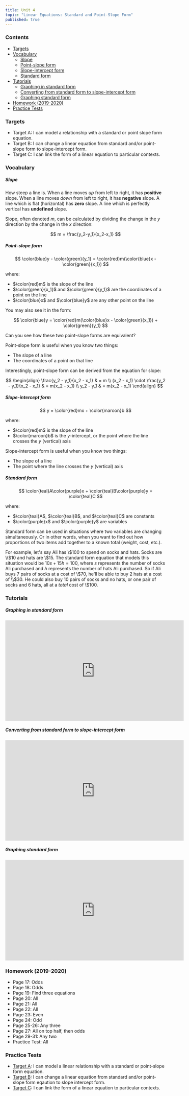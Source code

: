```yaml
---
title: Unit 4
topic: "Linear Equations: Standard and Point-Slope Form"
published: true
---
```


### Contents <!-- omit in toc -->
- [Targets](#targets)
- [Vocabulary](#vocabulary)
    - [Slope](#slope)
    - [Point-slope form](#point-slope-form)
    - [Slope-intercept form](#slope-intercept-form)
    - [Standard form](#standard-form)
- [Tutorials](#tutorials)
    - [Graphing in standard form](#graphing-in-standard-form)
    - [Converting from standard form to slope-intercept form](#converting-from-standard-form-to-slope-intercept-form)
    - [Graphing standard form](#graphing-standard-form)
- [Homework (2019-2020)](#homework-2019-2020)
- [Practice Tests](#practice-tests)

### Targets

- Target A: I can model a relationship with a standard or point slope form equation.
- Target B: I can change a linear equation from standard and/or point-slope form to slope-intercept form.
- Target C: I can link the form of a linear equation to particular contexts.

### Vocabulary

##### Slope

How steep a line is. When a line moves *up* from left to right, it has **positive** slope. When a line moves *down* from left to right, it has **negative** slope. A line which is flat (horizontal) has **zero** slope. A line which is perfectly vertical has **undefined** slope. 

Slope, often denoted $m$, can be calculated by dividing the change in the $y$ direction by the change in the $x$ direction:

$$
m = \frac{y_2-y_1}{x_2-x_1}
$$

##### Point-slope form 

$$
\color{blue}y - \color{green}{y_1} = \color{red}m(\color{blue}x - \color{green}{x_1})
$$

where: 
- $\color{red}m$ is the slope of the line
- $\color{green}{x_1}$ and $\color{green}{y_1}$ are the coordinates of a point on the line
- $\color{blue}x$ and $\color{blue}y$ are any other point on the line

You may also see it in the form:

$$
\color{blue}y = \color{red}m(\color{blue}x - \color{green}{x_1}) + \color{green}{y_1}
$$

Can you see how these two point-slope forms are equivalent?

Point-slope form is useful when you know two things: 
- The slope of a line
- The coordinates of a point on that line

Interestingly, point-slope form can be derived from the equation for slope:

$$
\begin{align}
\frac{y_2 - y_1}{x_2 - x_1} & = m \\ 
(x_2 - x_1) \cdot \frac{y_2 - y_1}{x_2 - x_1} & = m(x_2 - x_1) \\
y_2 - y_1 & = m(x_2 - x_1)
\end{align}
$$

##### Slope-intercept form

$$
y = \color{red}mx + \color{maroon}b
$$

where:
- $\color{red}m$ is the slope of the line
- $\color{maroon}b$ is the $y$-intercept, or the point where the line crosses the $y$ (vertical) axis

Slope-intercept form is useful when you know two things:
- The slope of a line
- The point where the line crosses the $y$ (vertical) axis

##### Standard form

$$
\color{teal}A\color{purple}x + \color{teal}B\color{purple}y = \color{teal}C
$$

where: 
- $\color{teal}A$, $\color{teal}B$, and $\color{teal}C$ are constants
- $\color{purple}x$ and $\color{purple}y$ are variables

Standard form can be used in situations where two variables are changing simultaneously. Or in other words, when you want to find out how proportions of two items add together to a known total (weight, cost, etc.).

For example, let's say Ali has \\$100 to spend on socks and hats. Socks are \\$10 and hats are \\$15. The standard form equation that models this situation would be $10s + 15h = 100$, where $s$ represents the number of socks Ali purchased and $h$ represents the number of hats Ali purchased. So if Ali buys 7 pairs of socks at a cost of \\$70, he'll be able to buy 2 hats at a cost of \\$30. He could also buy 10 pairs of socks and no hats, or one pair of socks and 6 hats, all at a *total* cost of \\$100.

### Tutorials

##### Graphing in standard form

<div class="responsive-video">
    <iframe width="560" height="315" src="https://www.youtube.com/embed/_Y-Y0mpYHu0" frameborder="0" allow="accelerometer; autoplay; encrypted-media; gyroscope; picture-in-picture" allowfullscreen></iframe>
</div>

##### Converting from standard form to slope-intercept form

<div class="responsive-video">
    <iframe width="560" height="315" src="https://www.youtube.com/embed/SLOwoCTOIXg" frameborder="0" allow="accelerometer; autoplay; encrypted-media; gyroscope; picture-in-picture" allowfullscreen></iframe>
</div>

##### Graphing standard form

<div class="responsive-video">
    <iframe width="560" height="315" src="https://www.youtube.com/embed/5_0BfWlm2eE" frameborder="0" allow="accelerometer; autoplay; encrypted-media; gyroscope; picture-in-picture" allowfullscreen></iframe>
</div>

### Homework (2019-2020)
- Page 17: Odds
- Page 18: Odds
- Page 19: Find three equations
- Page 20: All
- Page 21: All
- Page 22: All
- Page 23: Even
- Page 24: Odd
- Page 25-26: Any three
- Page 27: All on top half, then odds
- Page 29-31: Any two
- Practice Test: All

### Practice Tests

- [Target A](https://docs.google.com/forms/d/e/1FAIpQLSfdjMShxm1FjIxjmg_qVdqP4XQ38x0f86cX4CjFc3xl5qi88w/viewform): I can model a linear relationship with a standard or point-slope form equation.
- [Target B](https://docs.google.com/forms/d/e/1FAIpQLSfwl0J2nFi5_LlUxOtnilfhtXLxrdpsKvAxTD5U6MY34MGlBw/viewform): I can change a linear equation from standard and/or point-slope form eqaution to slope intercept form.
- [Target C](https://docs.google.com/forms/d/e/1FAIpQLSf6lQ-GOXLKsM0XaoPQ7KWra0290Ax3l41-DOdPbykgMGxUeg/viewform): I can link the form of a linear equation to particular contexts.